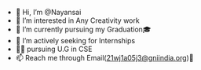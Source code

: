 - 👋 Hi, I’m @Nayansai
- 👀 I’m interested in Any Creativity work
- 🌱 I’m currently pursuing my Graduation🎓 
- 🤝 I’m actively seeking for Internships
- 🧑‍💻 pursuing U.G in CSE
- 📫 Reach me through Email(21wj1a05j3@gniindia.org)📧 

<!---
Nayansai/Nayansai is a ✨ special ✨ repository because its `README.md` (this file) appears on your GitHub profile.
You can click the Preview link to take a look at your changes.
--->

